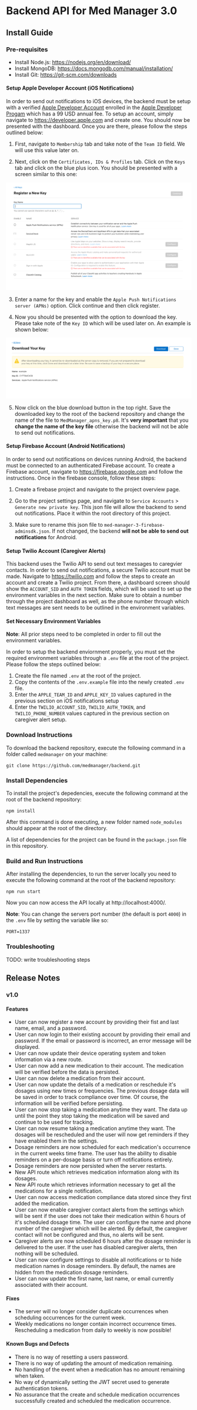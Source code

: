 # Backend API for Med Manager 3.0

## Install Guide

### Pre-requisites

-   Install Node.js: https://nodejs.org/en/download/
-   Install MongoDB: https://docs.mongodb.com/manual/installation/
-   Install Git: https://git-scm.com/downloads

#### Setup Apple Developer Account (iOS Notifications)

In order to send out notifications to iOS devices, the backend must be setup with a verified [Apple Developer Account](https://developer.apple.com/) enrolled in the [Apple Developer Progam](https://developer.apple.com/programs/) which has a 99 USD annual fee. To setup an account, simply navigate to https://developer.apple.com and create one. You should now be presented with the dashboard. Once you are there, please follow the steps outlined below:

1. First, navigate to `Membership` tab and take note of the `Team ID` field. We will use this value later on.

2. Next, click on the `Certificates, IDs & Profiles` tab. Click on the `Keys` tab and click on the blue plus icon. You should be presented with a screen similar to this one:

![APN Register a New Key](/images/apn-key.png)

3. Enter a name for the key and enable the `Apple Push Notifications server (APNs)` option. Click continue and then click register.

4. Now you should be presented with the option to download the key. Please take note of the `Key ID` which will be used later on. An example is shown below:

![APN Download Key](/images/apn-download-key.png)

5. Now click on the blue download button in the top right. Save the downloaded key to the root of the backend repository and change the name of the file to `MedManager_apns_key.p8`. It's **very important** that you **change the name of the key file** otherwise the backend will not be able to send out notifications.

#### Setup Firebase Account (Android Notifications)

In order to send out notifications on devices running Android, the backend must be connected to an authenticated Firebase account. To create a Firebase account, navigate to
https://firebase.google.com and follow the instructions. Once in the firebase console, follow these steps:

1. Create a firebase project and navigate to the project overview page.

2. Go to the project settings page, and navigate to `Service Accounts` > `Generate new private key`. This json file will allow the backend to send out notifications. Place it within the root directory of this project.

3. Make sure to rename this json file to `med-manager-3-firebase-adminsdk.json`. If not changed, the backend **will not be able to send out notifications** for Android.

#### Setup Twilio Account (Caregiver Alerts)

This backend uses the Twilio API to send out text messages to caregvier contacts. In order to send out notifications, a secure Twilio account must be made. Navigate to https://twilio.com and follow the steps to create an account and create a Twilio project. From there, a dashboard screen should show the `ACCOUNT_SID` and `AUTH TOKEN` fields, which will be used to set up the environment variables in the next section. Make sure to obtain a number through the project dashboard as well, as the phone number through which text messages are sent needs to be outlined in the environment variables.

#### Set Necessary Environment Variables

**Note**: All prior steps need to be completed in order to fill out the environment variables.

In order to setup the backend enviornment properly, you must set the required environment variables through a `.env` file at the root of the project. Please follow the steps outlined below:

1. Create the file named `.env` at the root of the project.
2. Copy the contents of the `.env.example` file into the newly created `.env` file.
3. Enter the `APPLE_TEAM_ID` and `APPLE_KEY_ID` values captured in the previous section on iOS notifications setup
4. Enter the `TWILIO_ACCOUNT_SID`, `TWILIO_AUTH_TOKEN`, and `TWILIO_PHONE_NUMBER` values captured in the previous section on caregiver alert setup.

### Download Instructions

To download the backend repository, execute the following command in a folder called `medmanager` on your machine:

```
git clone https://github.com/medmanager/backend.git
```

### Install Dependencies

To install the project's depedencies, execute the following command at the root of the backend repository:

```
npm install
```

After this command is done executing, a new folder named `node_modules` should appear at the root of the directory.

A list of dependencies for the project can be found in the `package.json` file in this repository.

### Build and Run Instructions

After installing the dependencies, to run the server locally you need to execute the following command at the root of the backend repository:

```
npm run start
```

Now you can now access the API locally at http://localhost:4000/.

**Note**: You can change the servers port number (the default is port `4000`) in the `.env` file by setting the variable like so:

```
PORT=1337
```

### Troubleshooting

TODO: write troubleshooting steps

## Release Notes

### v1.0

#### Features

-   User can now register a new account by providing their fist and last name, email, and a password.
-   User can now login to their existing account by providing their email and password. If the email or password is incorrect, an error message will be displayed.
-   User can now update their device operating system and token information via a new route.
-   User can now add a new medication to their account. The medication will be verified before the data is persisted.
-   User can now delete a medication from their account.
-   User can now update the details of a medication or reschedule it's dosages using new times or frequencies. The previous dosage data will be saved in order to track compliance over time. Of course, the information will be verified before persisting.
-   User can now stop taking a medication anytime they want. The data up until the point they stop taking the medication will be saved and continue to be used for tracking.
-   User can now resume taking a medication anytime they want. The dosages will be rescheduled and the user will now get reminders if they have enabled them in the settings.
-   Dosage reminders are now scheduled for each medication's occurrence in the current weeks time frame. The user has the ability to disable reminders on a per-dosage basis or turn off notifications entirely.
-   Dosage reminders are now persisted when the server restarts.
-   New API route which retrieves medication information along with its dosages.
-   New API route which retrieves information necessary to get all the medications for a single notification.
-   User can now access medication compliance data stored since they first added the medication.
-   User can now enable caregiver contact alerts from the settings which will be sent if the user does not take their medication within 6 hours of it's scheduled dosage time. The user can configure the name and phone number of the caregiver which will be alerted. By default, the caregiver contact will not be configured and thus, no alerts will be sent.
-   Caregiver alerts are now scheduled 6 hours after the dosage reminder is delivered to the user. If the user has disabled caregiver alerts, then nothing will be scheduled.
-   User can now configure settings to disable all notifications or to hide medication names in dosage reminders. By default, the names are hidden from the medication dosage reminders.
-   User can now update the first name, last name, or email currently associated with their account.

#### Fixes

-   The server will no longer consider duplicate occurrences when scheduling occurrences for the current week.
-   Weekly medications no longer contain incorrect occurrence times. Rescheduling a medication from daily to weekly is now possible!

#### Known Bugs and Defects

-   There is no way of resetting a users password.
-   There is no way of updating the amount of medication remaining.
-   No handling of the event when a medication has no amount remaining when taken.
-   No way of dynamically setting the JWT secret used to generate authentication tokens.
-   No assurance that the create and schedule medication occurrences successfully created and scheduled the medication occurrence.
